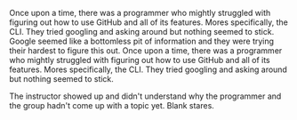 Once upon a time, there was a programmer who mightly struggled with figuring out how to use GitHub and all of its features. Mores specifically, the CLI. They tried googling and asking around but nothing seemed to stick. Google seemed like a bottomless pit of information and they were trying their hardest to figure this out.
Once upon a time, there was a programmer who mightly struggled with figuring out how to use GitHub and all of its features. Mores specifically, the CLI. They tried googling and asking around but nothing seemed to stick.

The instructor showed up and didn't understand why the programmer and the group hadn't come up with a topic yet. Blank stares.
